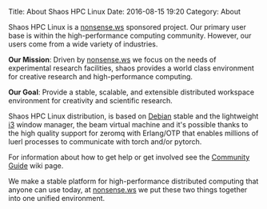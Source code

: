 Title: About Shaos HPC Linux
Date: 2016-08-15 19:20
Category: About

Shaos HPC Linux is a [nonsense.ws](https://nonsense.ws) sponsored project. Our primary user base is within the high-performance computing community. However, our users come from a wide variety of industries.

**Our Mission**: Driven by [nonsense.ws](https://nonsense.ws) we focus on the needs of experimental research facilities, shaos provides a world class environment for creative research and high-performance computing.

**Our Goal**: Provide a stable, scalable, and extensible distributed workspace environment for creativity and scientific research.

Shaos HPC Linux distribution, is based on [Debian](https://www.debian.org/) stable and the lightweight [i3](https://i3wm.org/docs/) window manager, the beam virtual machine and it's possible thanks to the high quality support for zeromq with Erlang/OTP that enables millions of luerl processes to communicate with torch and/or pytorch.

For information about how to get help or get involved see the [Community Guide](https://github.com/nonsensews/guide) wiki page.

We make a stable platform for high-performance distributed computing that anyone can use today, at [nonsense.ws](https://nonsense.ws) we put these two things together into one unified environment.